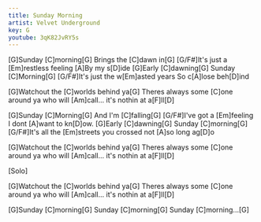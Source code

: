 ```yaml
---
title: Sunday Morning
artist: Velvet Underground
key: G
youtube: 3qK82JvRY5s
---
```


[G]Sunday [C]morning[G]
Brings the [C]dawn in[G]
[G/F#]It's just a [Em]restless feeling
[A]By  my  s[D]ide
[G]Early [C]dawning[G]
Sunday [C]Morning[G]
[G/F#]It's just the w[Em]asted years
So c[A]lose  beh[D]ind

[G]Watchout the [C]worlds behind ya[G]
Theres always some [C]one around ya
who will [Am]call... it's nothin at a[F]ll[D]

[G]Sunday [C]Morning[G]
And I'm [C]falling[G]
[G/F#]I've got a [Em]feeling
I dont [A]want to kn[D]ow.
[G]Early [C]dawning[G]
Sunday [C]morning[G]
[G/F#]It's all the [Em]streets you crossed
not [A]so long ag[D]o

[G]Watchout the [C]worlds behind ya[G]
Theres always some [C]one around ya
who will [Am]call... it's nothin at a[F]ll[D]

[Solo]

[G]Watchout the [C]worlds behind ya[G]
Theres always some [C]one around ya
who will [Am]call... it's nothin at a[F]ll[D]

[G]Sunday [C]morning[G]
Sunday [C]morning[G]
Sunday [C]morning...[G]